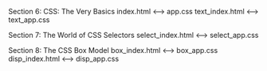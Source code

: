 Section 6: CSS: The Very Basics
index.html <--> app.css
text_index.html <--> text_app.css

Section 7: The World of CSS Selectors
select_index.html <--> select_app.css

Section 8: The CSS Box Model
box_index.html <--> box_app.css
disp_index.html <--> disp_app.css